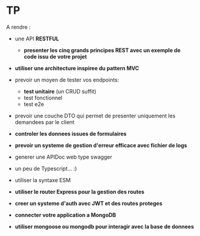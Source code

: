# TP
A rendre : 
 - une API **RESTFUL**
    - **presenter les cinq grands principes REST avec un exemple de code issu de votre projet** 
 - **utiliser une architecture inspiree du pattern MVC**
 - prevoir un moyen de tester vos endpoints: 
    - **test unitaire** (un CRUD suffit) 
    - test fonctionnel
    - test e2e
 - prevoir une couche DTO qui permet de presenter uniquement les demandees par le client
 - **controler les donnees issues de formulaires**
 - **prevoir un systeme de gestion d'erreur efficace avec fichier de logs**
 - generer une APIDoc web type swagger
 - un peu de Typescript... :)
 - utiliser la syntaxe ESM
 - **utiliser le router Express pour la gestion des routes**
 - **creer un systeme d'auth avec JWT et des routes proteges**

 - **connecter votre application a MongoDB**
 - **utiliser mongoose ou mongodb pour interagir avec la base de donnees**